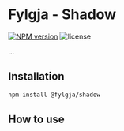 # Fylgja - Shadow

[![NPM version](https://img.shields.io/npm/v/@fylgja/shadow)](https://www.npmjs.org/package/@fylgja/shadow)
![license](https://img.shields.io/github/license/fylgja/fylgja)

...

## Installation

```bash
npm install @fylgja/shadow
```

## How to use

